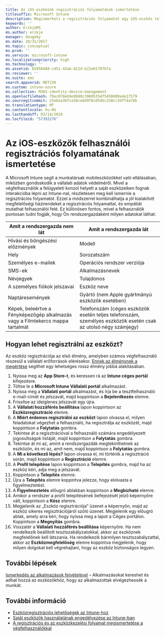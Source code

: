 ```yaml
---
title: Az iOS-eszközök regisztrációs folyamatának ismertetése
titlesuffix: Microsoft Intune
description: Megismerheti a regisztrációs folyamatot egy iOS-eszköz teljes regisztrációs folyamatának végigkövetésével.
keywords: ''
author: ErikjeMS
ms.author: erikje
manager: dougeby
ms.date: 10/31/2017
ms.topic: conceptual
ms.prod: ''
ms.service: microsoft-intune
ms.localizationpriority: high
ms.technology: ''
ms.assetid: b595848d-c451-43ab-812d-b22e0170fb7a
ms.reviewer: ''
ms.suite: ems
search.appverid: MET150
ms.custom: intune-azure
ms.collection: M365-identity-device-management
ms.openlocfilehash: 79ac078eb9e9b80c39605354f5450d09a4e17579
ms.sourcegitcommit: 25e6aa3bfce58ce8d9f8c054bc338cc3dff4a78b
ms.translationtype: MT
ms.contentlocale: hu-HU
ms.lasthandoff: 03/14/2019
ms.locfileid: "57393276"
---
```

# <a name="understand-the-users-experience-enrolling-an-ios-device"></a>Az iOS-eszközök felhasználói regisztrációs folyamatának ismertetése

A Microsoft Intune segít a munkatársak mobileszközökkel való ellátásában, miközben gondoskodik a vállalati adatok védelméről. Mivel a végfelhasználók a felügyeleti konzol helyett a saját eszközeiken fognak interakcióba lépni az Intune-nal, részletesen meg kell ismernie a regisztrációs folyamatot. Ezzel a módszerrel kombinálhatja a jól kialakított megfelelőségi házirendeket a regisztrációs folyamattal, és empátiát mutathat felhasználói felé. Ez különösen fontos, mivel a felhasználók pontosan tudni fogják, hogy Ön rendszergazdaként milyen adatokat láthat:

| Amit a rendszergazda nem lát | Amit a rendszergazda lát |
|---|---|
| Hívási és böngészési előzmények | Modell |
| Hely | Sorozatszám |
| Személyes e-mailek | Operációs rendszer verziója |
| SMS-ek | Alkalmazásnevek |
| Névjegyek | Tulajdonos |
| A személyes fiókok jelszavai | Eszköz neve |
| Naptáresemények | Gyártó (nem Apple gyártmányú eszközök esetében) |
| Képek, beleértve a Fényképezőgép alkalmazás vagy a Filmtekercs mappa tartalmát | Telefonszám (céges eszközök esetén teljes telefonszám, személyes eszközök esetén csak az utolsó négy számjegy) |

## <a name="how-do-i-enroll-a-device"></a>Hogyan lehet regisztrálni az eszközt?

Az eszköz regisztrációja az első élmény, amelyben számos végfelhasználó részesül a vállalati erőforrások elérésekor. [Ennek az élménynek a megértése](end-user-educate.md) segíthet egy lehetséges rossz élmény jobbá alakításában.

1. Nyissa meg az **App Store-t**, és keressen rá az **Intune céges portál** kifejezésre.
2. Töltse le a **Microsoft Intune Vállalati portál** alkalmazást.
3. Nyissa meg a **Vállalati portál** alkalmazást, és írja be a tesztfelhasználó e-mail-címét és jelszavát, majd koppintson a **Bejelentkezés** elemre.
4. Frissítse az ideiglenes jelszavát egy újra.
5. A **Vállalati hozzáférés beállítása** lapon koppintson az **Eszközregisztráció** elemre.
6. A **Miért érdemes regisztrálni az eszközt** lapon olvassa el, milyen feladatokat végezhet a felhasználó, ha regisztrálja az eszközét, majd koppintson a **Folytatás** gombra.
7. Tekintse át a regisztrációval a felhasználó számára engedélyezett jogosultságok listáját, majd koppintson a **Folytatás** gombra.
8. Tekintse át mi az, amint a rendszergazdák megtekinthetnek az eszközön, és mi az, amit nem, majd koppintson a **Folytatás** gombra.
9. A **Mi a következő lépés?** lapon olvassa el, mi történik a regisztráció során, majd koppintson a **Regisztráció** elemre.
10. A **Profil telepítése** lapon koppintson a **Telepítés** gombra, majd ha az eszköz kéri, adja meg a jelszavát.
11. Koppintson a **Telepítés** elemre.
12. Újra a **Telepítés** elemre koppintva jelezze, hogy elolvasta a figyelmeztetést.
13. A **Figyelmeztetés** előugró ablakban koppintson a **Megbízható** elemre.
14. Amikor a rendszer a profil telepítésének befejezését jelző képernyőre vált, koppintson a **Kész** elemre.
15. Megjelenik az „Eszköz regisztrációja” üzenet a képernyőn, majd az eszköz sikeres regisztrációjáról szóló üzenet. Megjelenik egy előugró ablak, amely arra kéri, hogy nyissa meg a lapot a Céges portálon. Koppintson a **Megnyitás** gombra.
16. Visszatér a **Vállalati hozzáférés beállítása** képernyőre. Ha nem rendelkezik beállított tesztszabályzatokkal, akkor az eszköznek megfelelőnek kell látszania. Ha rendelkezik bármilyen tesztszabályzattal, akkor az **Eszközmegfelelőség** elemre koppintva megjelenik, hogy milyen dolgokat kell végrehajtani, hogy az eszköz biztonságos legyen.

## <a name="next-steps"></a>További lépések

[Ismerkedés az alkalmazások felvételével](get-started-apps.md) – Alkalmazásokat kereshet és adhat hozzá az eszközökhöz, hogy az alkalmazottak elvégezhessék a munkát.

## <a name="learn-more"></a>További információ

* [Eszközregisztrációs lehetőségek az Intune-hoz](enrollment-options.md)
* [Saját eszközök használatának engedélyezése az Intune-ban](byod-enable.md)
* [A regisztrációs és az eszközkezelési folyamat megismertetése a végfelhasználókkal](end-user-educate.md)
